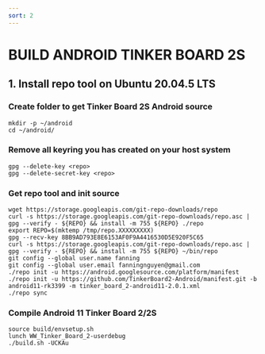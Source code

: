 ```yaml
---
sort: 2
---
```


# BUILD ANDROID TINKER BOARD 2S

## 1. Install repo tool on Ubuntu 20.04.5 LTS

### Create folder to get Tinker Board 2S Android source
```shell
mkdir -p ~/android
cd ~/android/
```

### Remove all keyring you has created on your host system
```shell
gpg --delete-key <repo>
gpg --delete-secret-key <repo>
```

### Get repo tool and init source
```shell
wget https://storage.googleapis.com/git-repo-downloads/repo
curl -s https://storage.googleapis.com/git-repo-downloads/repo.asc | gpg --verify - ${REPO} && install -m 755 ${REPO} ./repo
export REPO=$(mktemp /tmp/repo.XXXXXXXXX)
gpg --recv-key 8BB9AD793E8E6153AF0F9A4416530D5E920F5C65
curl -s https://storage.googleapis.com/git-repo-downloads/repo.asc | gpg --verify - ${REPO} && install -m 755 ${REPO} ~/bin/repo
git config --global user.name fanning
git config --global user.email fanningnguyen@gmail.com
./repo init -u https://android.googlesource.com/platform/manifest
./repo init -u https://github.com/TinkerBoard2-Android/manifest.git -b android11-rk3399 -m tinker_board_2-android11-2.0.1.xml
./repo sync
```

### Compile Android 11 Tinker Board 2/2S

```shell
source build/envsetup.sh
lunch WW_Tinker_Board_2-userdebug
./build.sh -UCKAu

```








